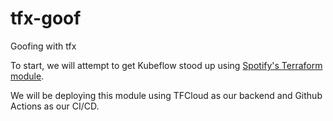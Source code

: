 # tfx-goof
Goofing with tfx

To start, we will attempt to get Kubeflow stood up using [Spotify's Terraform module](https://github.com/spotify/terraform-gke-kubeflow-cluster).

We will be deploying this module using TFCloud as our backend and Github Actions as our CI/CD.

